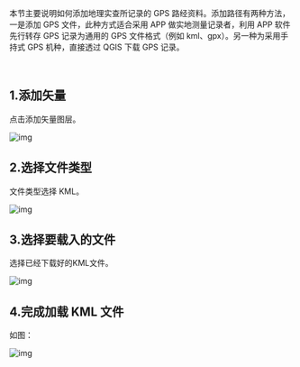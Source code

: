 本节主要说明如何添加地理实查所记录的 GPS 路经资料。添加路径有两种方法，一是添加 GPS 文件，此种方式适合采用 APP  做实地测量记录者，利用 APP 软件先行转存 GPS 记录为通用的 GPS 文件格式（例如 kml、gpx）。另一种为采用手持式 GPS  机种，直接透过 QGIS 下载 GPS 记录。

​    

## 1.添加矢量

点击添加矢量图层。

![img](https://image.malagis.com/pic/gis/qgis-handbook-2-2/image177.jpg)

## 2.选择文件类型

文件类型选择 KML。

![img](https://image.malagis.com/pic/gis/qgis-handbook-2-2/image178.jpg)

  

## 3.选择要载入的文件

选择已经下载好的KML文件。

![img](https://image.malagis.com/pic/gis/2017-07-29_19_59_55_1501329595.92575.jpg)

## 4.完成加载 KML 文件

如图：

![img](https://image.malagis.com/pic/gis/qgis-handbook-2-2/image181.jpg)

 